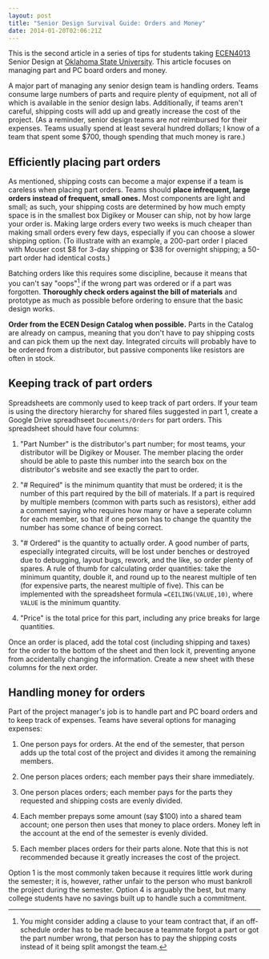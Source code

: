```yaml
---
layout: post
title: "Senior Design Survival Guide: Orders and Money"
date: 2014-01-20T02:06:21Z
---
```


This is the second article in a series of tips for students taking
[ECEN4013][] Senior Design at [Oklahoma State University][OSU]. This
article focuses on managing part and PC board orders and money.

[ECEN4013]: http://ecen4013.okstate.edu/
[OSU]: http://okstate.edu/

A major part of managing any senior design team is handling
orders. Teams consume large numbers of parts and require plenty
of equipment, not all of which is available in the senior design
labs. Additionally, if teams aren't careful, shipping costs will add up
and greatly increase the cost of the project. (As a reminder, senior
design teams are *not* reimbursed for their expenses. Teams usually
spend at least several hundred dollars; I know of a team that spent some
$700, though spending that much money is rare.)

## Efficiently placing part orders

As mentioned, shipping costs can become a major expense if a team is
careless when placing part orders. Teams should **place infrequent,
large orders instead of frequent, small ones.** Most components are
light and small; as such, your shipping costs are determined by how
much empty space is in the smallest box Digikey or Mouser can ship,
not by how large your order is. Making large orders every two weeks is
much cheaper than making small orders every few days, especially if you
can choose a slower shipping option. (To illustrate with an example, a
200-part order I placed with Mouser cost $8 for 3-day shipping or $38
for overnight shipping; a 50-part order had identical costs.)

Batching orders like this requires some discipline, because it means
that you can't say "oops"[^oops] if the wrong part was ordered or if
a part was forgotten. **Thoroughly check orders against the bill of
materials** and prototype as much as possible before ordering to ensure
that the basic design works.

[^oops]: You might consider adding a clause to your team contract that,
if an off-schedule order has to be made because a teammate forgot a part
or got the part number wrong, that person has to pay the shipping costs
instead of it being split amongst the team.

**Order from the ECEN Design Catalog when possible.** Parts in the
Catalog are already on campus, meaning that you don't have to pay
shipping costs and can pick them up the next day. Integrated circuits
will probably have to be ordered from a distributor, but passive
components like resistors are often in stock.

## Keeping track of part orders

Spreadsheets are commonly used to keep track of part orders. If your
team is using the directory hierarchy for shared files suggested in
part 1, create a Google Drive spreadhseet `Documents/Orders` for part
orders. This spreadsheet should have four columns:

1. "Part Number" is the distributor's part number; for most teams,
  your distributor will be Digikey or Mouser. The member placing the
  order should be able to paste this number into the search box on the
  distributor's website and see exactly the part to order.

2. "# Required" is the minimum quantity that must be ordered; it is the
  number of this part required by the bill of materials. If a part is
  required by multiple members (common with parts such as resistors),
  either add a comment saying who requires how many or have a seperate
  column for each member, so that if one person has to change the
  quantity the number has some chance of being correct.

3. "# Ordered" is the quantity to actually order. A good number of
  parts, especially integrated circuits, will be lost under benches
  or destroyed due to debugging, layout bugs, rework, and the like,
  so order plenty of spares. A rule of thumb for calculating order
  quantities: take the minimum quantity, double it, and round up to the
  nearest multiple of ten (for expensive parts, the nearest multiple
  of five). This can be implemented with the spreadsheet formula
  `=CEILING(VALUE,10)`, where `VALUE` is the minimum quantity.

4. "Price" is the total price for this part, including any price breaks
  for large quantities.

Once an order is placed, add the total cost (including shipping and
taxes) for the order to the bottom of the sheet and then lock it,
preventing anyone from accidentally changing the information. Create a
new sheet with these columns for the next order.

## Handling money for orders

Part of the project manager's job is to handle part and PC board orders
and to keep track of expenses. Teams have several options for managing
expenses:

1. One person pays for orders. At the end of the semester, that person
  adds up the total cost of the project and divides it among the
  remaining members.

2. One person places orders; each member pays their share immediately.

3. One person places orders; each member pays for the parts they
  requested and shipping costs are evenly divided.

4. Each member prepays some amount (say $100) into a shared team
  account; one person then uses that money to place orders. Money left
  in the account at the end of the semester is evenly divided.

5. Each member places orders for their parts alone. Note that this is
  not recommended because it greatly increases the cost of the project.

Option 1 is the most commonly taken because it requires little work
during the semester; it is, however, rather unfair to the person who
must bankroll the project during the semester. Option 4 is arguably the
best, but many college students have no savings built up to handle such
a commitment.
